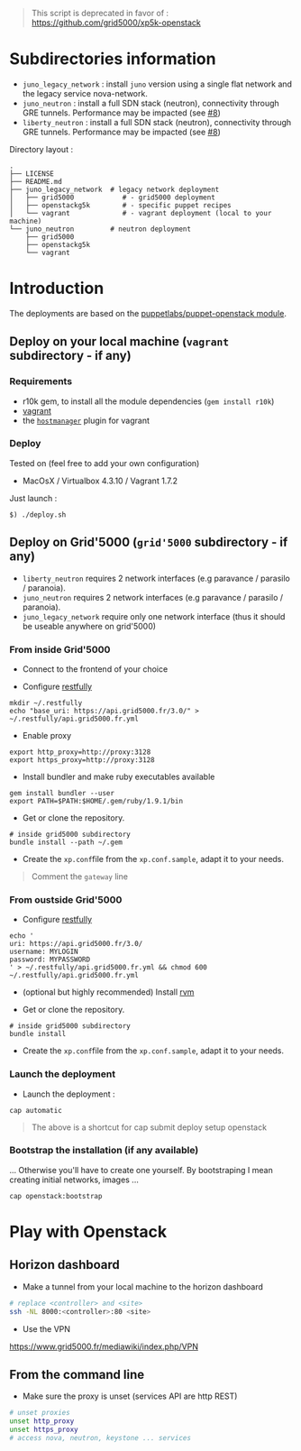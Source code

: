 > This script is deprecated in favor of : https://github.com/grid5000/xp5k-openstack

# Subdirectories information

* ```juno_legacy_network``` : install ```juno``` version using a single flat network and the legacy service nova-network.
* ```juno_neutron``` : install a full SDN stack (neutron), connectivity through GRE tunnels.
Performance may be impacted (see [#8](https://github.com/msimonin/openstack-g5k/issues/8))
* ```liberty_neutron``` : install a full SDN stack (neutron), connectivity through GRE tunnels.
Performance may be impacted (see [#8](https://github.com/msimonin/openstack-g5k/issues/8))

Directory layout :
```
.
├── LICENSE
├── README.md
├── juno_legacy_network  # legacy network deployment
│   ├── grid5000            # - grid5000 deployment
│   ├── openstackg5k        # - specific puppet recipes
│   └── vagrant             # - vagrant deployment (local to your machine)
└── juno_neutron         # neutron deployment
    ├── grid5000
    ├── openstackg5k  
    └── vagrant
```

# Introduction

The deployments are based on the [puppetlabs/puppet-openstack module](https://github.com/puppetlabs/puppetlabs-openstack).

## Deploy on your local machine (```vagrant``` subdirectory - if any)

### Requirements

* r10k gem, to install all the module dependencies (```gem install r10k```)
* [vagrant](http://www.vagrantup.com/downloads.html)
* the [```hostmanager```](https://github.com/smdahlen/vagrant-hostmanager) plugin for vagrant

### Deploy

Tested on (feel free to add your own configuration)
* MacOsX / Virtualbox 4.3.10 / Vagrant 1.7.2

Just launch :
```
$) ./deploy.sh
```

## Deploy on Grid'5000 (```grid'5000``` subdirectory - if any)

* ```liberty_neutron``` requires 2 network interfaces (e.g paravance / parasilo / paranoia).
* ```juno_neutron``` requires 2 network interfaces (e.g paravance / parasilo / paranoia).
* ```juno_legacy_network``` require only one network interface (thus it should be useable anywhere on grid'5000)

### From inside Grid'5000

* Connect to the frontend of your choice

* Configure [restfully](https://github.com/crohr/restfully)

```
mkdir ~/.restfully
echo "base_uri: https://api.grid5000.fr/3.0/" > ~/.restfully/api.grid5000.fr.yml
```

* Enable proxy

```
export http_proxy=http://proxy:3128
export https_proxy=http://proxy:3128
```

* Install bundler and make ruby executables available

```
gem install bundler --user
export PATH=$PATH:$HOME/.gem/ruby/1.9.1/bin
```

* Get or clone the repository.

```
# inside grid5000 subdirectory
bundle install --path ~/.gem
```

* Create the ```xp.conf```file from the ```xp.conf.sample```, adapt it to your needs.

> Comment the ```gateway``` line

### From oustside Grid'5000

* Configure  [restfully](https://github.com/crohr/restfully)

```
echo '
uri: https://api.grid5000.fr/3.0/
username: MYLOGIN
password: MYPASSWORD
' > ~/.restfully/api.grid5000.fr.yml && chmod 600 ~/.restfully/api.grid5000.fr.yml
```

* (optional but highly recommended) Install [rvm](http://rvm.io)

* Get or clone the repository.

```
# inside grid5000 subdirectory
bundle install
```

* Create the ```xp.conf```file from the ```xp.conf.sample```, adapt it to your needs.


### Launch the deployment

* Launch the deployment :

```
cap automatic
```

> The above is a shortcut for cap submit deploy setup openstack

### Bootstrap the installation (if any available)
... Otherwise you'll have to create one yourself. By bootstraping I mean
creating initial networks, images ...

```
cap openstack:bootstrap
```

# Play with Openstack

## Horizon dashboard

* Make a tunnel from your local machine to the horizon dashboard

```bash
# replace <controller> and <site>
ssh -NL 8000:<controller>:80 <site>
```

* Use the VPN 

https://www.grid5000.fr/mediawiki/index.php/VPN

## From the command line 

* Make sure the proxy is unset (services API are http REST)

```bash 
# unset proxies
unset http_proxy
unset https_proxy
# access nova, neutron, keystone ... services 
```

